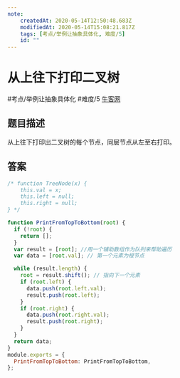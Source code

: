 ```yaml
---
note:
    createdAt: 2020-05-14T12:50:48.683Z
    modifiedAt: 2020-05-14T15:08:21.817Z
    tags: [考点/举例让抽象具体化, 难度/5]
    id: ""
---
```

# 从上往下打印二叉树
#考点/举例让抽象具体化 #难度/5  [牛客网](https://www.nowcoder.com/practice/7fe2212963db4790b57431d9ed259701?tpId=13&tqId=11175&tPage=4&rp=4&ru=/ta/coding-interviews&qru=/ta/coding-interviews/question-ranking)
<!-- @crossnote.comment "id":"999119b6-e4fb-43e0-9fd5-c2afb4d8720a" -->  
## 题目描述
从上往下打印出二叉树的每个节点，同层节点从左至右打印。

## 答案

```javascript
/* function TreeNode(x) {
    this.val = x;
    this.left = null;
    this.right = null;
} */

function PrintFromTopToBottom(root) {
  if (!root) {
    return [];
  }
  var result = [root]; //用一个辅助数组作为队列来帮助遍历
  var data = [root.val]; // 第一个元素为根节点

  while (result.length) {
    root = result.shift(); // 指向下一个元素
    if (root.left) {
      data.push(root.left.val);
      result.push(root.left);
    }
    if (root.right) {
      data.push(root.right.val);
      result.push(root.right);
    }
  }
  return data;
}
module.exports = {
  PrintFromTopToBottom: PrintFromTopToBottom,
};
```

